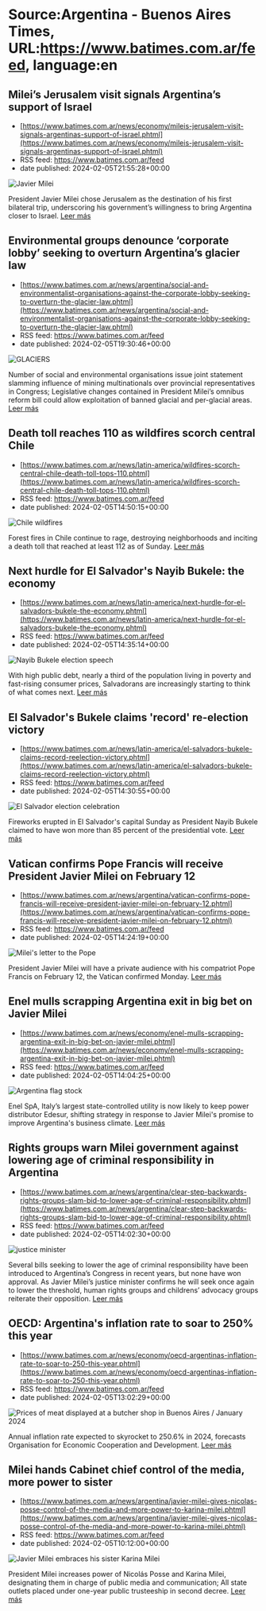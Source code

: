 # Source:Argentina - Buenos Aires Times, URL:https://www.batimes.com.ar/feed, language:en

## Milei’s Jerusalem visit signals Argentina’s support of Israel
 - [https://www.batimes.com.ar/news/economy/mileis-jerusalem-visit-signals-argentinas-support-of-israel.phtml](https://www.batimes.com.ar/news/economy/mileis-jerusalem-visit-signals-argentinas-support-of-israel.phtml)
 - RSS feed: https://www.batimes.com.ar/feed
 - date published: 2024-02-05T21:55:28+00:00

<p><img alt="Javier Milei" src="https://fotos.perfil.com/2023/12/19/trim/540/304/javier-milei-1722265.jpg" /></p>President Javier Milei chose Jerusalem as the destination of his first bilateral trip, underscoring his government’s willingness to bring Argentina closer to Israel. <a href="https://www.batimes.com.ar/news/economy/mileis-jerusalem-visit-signals-argentinas-support-of-israel.phtml">Leer más</a>

## Environmental groups denounce ‘corporate lobby’ seeking to overturn Argentina’s glacier law
 - [https://www.batimes.com.ar/news/argentina/social-and-environmentalist-organisations-against-the-corporate-lobby-seeking-to-overturn-the-glacier-law.phtml](https://www.batimes.com.ar/news/argentina/social-and-environmentalist-organisations-against-the-corporate-lobby-seeking-to-overturn-the-glacier-law.phtml)
 - RSS feed: https://www.batimes.com.ar/feed
 - date published: 2024-02-05T19:30:46+00:00

<p><img alt="GLACIERS" src="https://fotos.perfil.com/2024/02/05/trim/540/304/glaciers-1750528.jpg" /></p>Number of social and environmental organisations issue joint statement slamming influence of mining multinationals over provincial representatives in Congress; Legislative changes contained in President Milei’s omnibus reform bill could allow exploitation of banned glacial and per-glacial areas. <a href="https://www.batimes.com.ar/news/argentina/social-and-environmentalist-organisations-against-the-corporate-lobby-seeking-to-overturn-the-glacier-law.phtml">Leer más</a>

## Death toll reaches 110 as wildfires scorch central Chile
 - [https://www.batimes.com.ar/news/latin-america/wildfires-scorch-central-chile-death-toll-tops-110.phtml](https://www.batimes.com.ar/news/latin-america/wildfires-scorch-central-chile-death-toll-tops-110.phtml)
 - RSS feed: https://www.batimes.com.ar/feed
 - date published: 2024-02-05T14:50:15+00:00

<p><img alt="Chile wildfires" src="https://fotos.perfil.com/2024/02/05/trim/540/304/chile-wildfires-1750305.jpg" /></p>Forest fires in Chile continue to rage, destroying neighborhoods and inciting a death toll that reached at least 112 as of Sunday.  <a href="https://www.batimes.com.ar/news/latin-america/wildfires-scorch-central-chile-death-toll-tops-110.phtml">Leer más</a>

## Next hurdle for El Salvador's Nayib Bukele: the economy
 - [https://www.batimes.com.ar/news/latin-america/next-hurdle-for-el-salvadors-bukele-the-economy.phtml](https://www.batimes.com.ar/news/latin-america/next-hurdle-for-el-salvadors-bukele-the-economy.phtml)
 - RSS feed: https://www.batimes.com.ar/feed
 - date published: 2024-02-05T14:35:14+00:00

<p><img alt="Nayib Bukele election speech" src="https://fotos.perfil.com/2024/02/05/trim/540/304/nayib-bukele-election-speech-1750302.jpg" /></p>With high public debt, nearly a third of the population living in poverty and fast-rising consumer prices, Salvadorans are increasingly starting to think of what comes next.  <a href="https://www.batimes.com.ar/news/latin-america/next-hurdle-for-el-salvadors-bukele-the-economy.phtml">Leer más</a>

## El Salvador's Bukele claims 'record' re-election victory
 - [https://www.batimes.com.ar/news/latin-america/el-salvadors-bukele-claims-record-reelection-victory.phtml](https://www.batimes.com.ar/news/latin-america/el-salvadors-bukele-claims-record-reelection-victory.phtml)
 - RSS feed: https://www.batimes.com.ar/feed
 - date published: 2024-02-05T14:30:55+00:00

<p><img alt="El Salvador election celebration" src="https://fotos.perfil.com/2024/02/05/trim/540/304/el-salvador-election-celebration-1750293.jpg" /></p>Fireworks erupted in El Salvador's capital Sunday as President Nayib Bukele claimed to have won more than 85 percent of the presidential vote. <a href="https://www.batimes.com.ar/news/latin-america/el-salvadors-bukele-claims-record-reelection-victory.phtml">Leer más</a>

## Vatican confirms Pope Francis will receive President Javier Milei on February 12
 - [https://www.batimes.com.ar/news/argentina/vatican-confirms-pope-francis-will-receive-president-javier-milei-on-february-12.phtml](https://www.batimes.com.ar/news/argentina/vatican-confirms-pope-francis-will-receive-president-javier-milei-on-february-12.phtml)
 - RSS feed: https://www.batimes.com.ar/feed
 - date published: 2024-02-05T14:24:19+00:00

<p><img alt="Milei's letter to the Pope" src="https://fotos.perfil.com/2024/01/11/trim/540/304/mileis-letter-to-the-pope-1735843.jpeg" /></p>President Javier Milei will have a private audience with his compatriot Pope Francis on February 12, the Vatican confirmed Monday.
 <a href="https://www.batimes.com.ar/news/argentina/vatican-confirms-pope-francis-will-receive-president-javier-milei-on-february-12.phtml">Leer más</a>

## Enel mulls scrapping Argentina exit in big bet on Javier Milei
 - [https://www.batimes.com.ar/news/economy/enel-mulls-scrapping-argentina-exit-in-big-bet-on-javier-milei.phtml](https://www.batimes.com.ar/news/economy/enel-mulls-scrapping-argentina-exit-in-big-bet-on-javier-milei.phtml)
 - RSS feed: https://www.batimes.com.ar/feed
 - date published: 2024-02-05T14:04:25+00:00

<p><img alt="Argentina flag stock" src="https://fotos.perfil.com/2022/03/10/trim/540/304/argentina-flag-stock-1324373.jpeg" /></p>Enel SpA, Italy’s largest state-controlled utility is now likely to keep power distributor Edesur, shifting strategy in response to Javier Milei's promise to improve Argentina's business climate.
 <a href="https://www.batimes.com.ar/news/economy/enel-mulls-scrapping-argentina-exit-in-big-bet-on-javier-milei.phtml">Leer más</a>

## Rights groups warn Milei government against lowering age of criminal responsibility in Argentina
 - [https://www.batimes.com.ar/news/argentina/clear-step-backwards-rights-groups-slam-bid-to-lower-age-of-criminal-responsibility.phtml](https://www.batimes.com.ar/news/argentina/clear-step-backwards-rights-groups-slam-bid-to-lower-age-of-criminal-responsibility.phtml)
 - RSS feed: https://www.batimes.com.ar/feed
 - date published: 2024-02-05T14:02:30+00:00

<p><img alt="justice minister" src="https://fotos.perfil.com/2024/02/05/trim/540/304/justice-minister-1750228.jpg" /></p>Several bills seeking to lower the age of criminal responsibility have been introduced to Argentina’s Congress in recent years, but none have won approval. As Javier Milei’s justice minister confirms he will seek once again to lower the threshold, human rights groups and childrens’ advocacy groups reiterate their opposition. <a href="https://www.batimes.com.ar/news/argentina/clear-step-backwards-rights-groups-slam-bid-to-lower-age-of-criminal-responsibility.phtml">Leer más</a>

## OECD: Argentina's inflation rate to soar to 250% this year
 - [https://www.batimes.com.ar/news/economy/oecd-argentinas-inflation-rate-to-soar-to-250-this-year.phtml](https://www.batimes.com.ar/news/economy/oecd-argentinas-inflation-rate-to-soar-to-250-this-year.phtml)
 - RSS feed: https://www.batimes.com.ar/feed
 - date published: 2024-02-05T13:02:29+00:00

<p><img alt="Prices of meat displayed at a butcher shop in Buenos Aires / January 2024" src="https://fotos.perfil.com/2024/02/05/trim/540/304/prices-of-meat-displayed-at-a-butcher-shop-in-buenos-aires-january-2024-1750198.jpg" /></p>Annual inflation rate expected to skyrocket to 250.6% in 2024, forecasts Organisation for Economic Cooperation and Development. <a href="https://www.batimes.com.ar/news/economy/oecd-argentinas-inflation-rate-to-soar-to-250-this-year.phtml">Leer más</a>

## Milei hands Cabinet chief control of the media, more power to sister
 - [https://www.batimes.com.ar/news/argentina/javier-milei-gives-nicolas-posse-control-of-the-media-and-more-power-to-karina-milei.phtml](https://www.batimes.com.ar/news/argentina/javier-milei-gives-nicolas-posse-control-of-the-media-and-more-power-to-karina-milei.phtml)
 - RSS feed: https://www.batimes.com.ar/feed
 - date published: 2024-02-05T10:12:00+00:00

<p><img alt="Javier Milei embraces his sister Karina Milei " src="https://fotos.perfil.com/2023/11/22/trim/540/304/javier-milei-embraces-his-sister-karina-milei-1703911.jpg" /></p>President Milei increases power of Nicolás Posse and Karina Milei, designating them in charge of public media and communication; All state outlets placed under one-year public trusteeship in second decree.
 <a href="https://www.batimes.com.ar/news/argentina/javier-milei-gives-nicolas-posse-control-of-the-media-and-more-power-to-karina-milei.phtml">Leer más</a>

